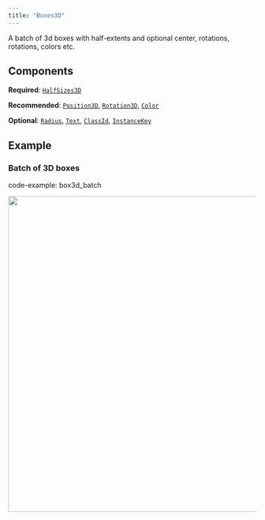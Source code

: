```yaml
---
title: "Boxes3D"
---
```


A batch of 3d boxes with half-extents and optional center, rotations, rotations, colors etc.

## Components

**Required**: [`HalfSizes3D`](../components/half_sizes3d.md)

**Recommended**: [`Position3D`](../components/position3d.md), [`Rotation3D`](../components/rotation3d.md), [`Color`](../components/color.md)

**Optional**: [`Radius`](../components/radius.md), [`Text`](../components/text.md), [`ClassId`](../components/class_id.md), [`InstanceKey`](../components/instance_key.md)

## Example

### Batch of 3D boxes

code-example: box3d_batch

<center>
<picture>
  <source media="(max-width: 480px)" srcset="https://static.rerun.io/box3d_batch/28368d2872b2c98186a49fbd063b433e324a88ba/480w.png">
  <source media="(max-width: 768px)" srcset="https://static.rerun.io/box3d_batch/28368d2872b2c98186a49fbd063b433e324a88ba/768w.png">
  <source media="(max-width: 1024px)" srcset="https://static.rerun.io/box3d_batch/28368d2872b2c98186a49fbd063b433e324a88ba/1024w.png">
  <source media="(max-width: 1200px)" srcset="https://static.rerun.io/box3d_batch/28368d2872b2c98186a49fbd063b433e324a88ba/1200w.png">
  <img src="https://static.rerun.io/box3d_batch/28368d2872b2c98186a49fbd063b433e324a88ba/full.png" width="640">
</picture>
</center>

